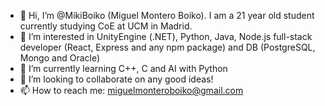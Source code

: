 - 👋 Hi, I’m @MikiBoiko (Miguel Montero Boiko). I am a 21 year old student currently studying CoE at UCM in Madrid.
- 👀 I’m interested in UnityEngine (.NET), Python, Java, Node.js full-stack developer (React, Express and any npm package) and DB (PostgreSQL, Mongo and Oracle)
- 🌱 I’m currently learning C++, C and AI with Python
- 💞️ I’m looking to collaborate on any good ideas!
- 📫 How to reach me: miguelmonteroboiko@gmail.com
